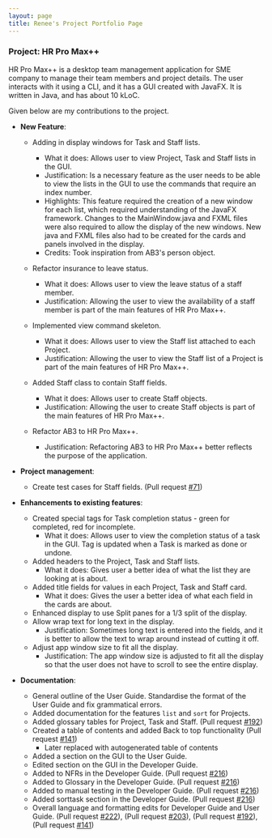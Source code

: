 ```yaml
---
layout: page
title: Renee's Project Portfolio Page
---
```


### Project: HR Pro Max++

HR Pro Max++ is a desktop team management application for SME company to manage their team members and project details.
The user interacts with it using a CLI, and it has a GUI created with JavaFX.
It is written in Java, and has about 10 kLoC.

Given below are my contributions to the project.

* **New Feature**:
  * Adding in display windows for Task and Staff lists.
    * What it does: Allows user to view Project, Task and Staff lists in the GUI.
    * Justification: Is a necessary feature as the user needs to be able to view the lists in the GUI to use the commands that require an index number.
    * Highlights: This feature required the creation of a new window for each list, which required understanding of the JavaFX framework.
    Changes to the MainWindow.java and FXML files were also required to allow the display of the new windows.
    New java and FXML files also had to be created for the cards and panels involved in the display.
    * Credits: Took inspiration from AB3's person object.
    
  * Refactor insurance to leave status.
    * What it does: Allows user to view the leave status of a staff member.
    * Justification: Allowing the user to view the availability of a staff member is part of the main features of HR Pro Max++.

  * Implemented view command skeleton.
    * What it does: Allows user to view the Staff list attached to each Project.
    * Justification: Allowing the user to view the Staff list of a Project is part of the main features of HR Pro Max++.

  * Added Staff class to contain Staff fields. 
    * What it does: Allows user to create Staff objects.
    * Justification: Allowing the user to create Staff objects is part of the main features of HR Pro Max++.

  * Refactor AB3 to HR Pro Max++.
    * Justification: Refactoring AB3 to HR Pro Max++ better reflects the purpose of the application.


* **Project management**:
  * Create test cases for Staff fields. (Pull request [#71](https://github.com/AY2223S1-CS2103T-T09-3/tp/pull/71))

* **Enhancements to existing features**:
  * Created special tags for Task completion status - green for completed, red for incomplete.
    * What it does: Allows user to view the completion status of a task in the GUI. Tag is updated when a Task is marked as done or undone.
  * Added headers to the Project, Task and Staff lists.
    * What it does: Gives user a better idea of what the list they are looking at is about.
  * Added title fields for values in each Project, Task and Staff card.
    * What it does: Gives the user a better idea of what each field in the cards are about.
  * Enhanced display to use Split panes for a 1/3 split of the display.
  * Allow wrap text for long text in the display.
    * Justification: Sometimes long text is entered into the fields, and it is better to allow the text to wrap around instead of cutting it off.
  * Adjust app window size to fit all the display.
    * Justification: The app window size is adjusted to fit all the display so that the user does not have to scroll to see the entire display.
   
 
* **Documentation**:
  * General outline of the User Guide. Standardise the format of the User Guide and fix grammatical errors.
  * Added documentation for the features `list` and `sort` for Projects.
  * Added glossary tables for Project, Task and Staff. (Pull request [#192](https://github.com/AY2223S1-CS2103T-T09-3/tp/pull/192))
  * Created a table of contents and added Back to top functionality (Pull request [#141](https://github.com/AY2223S1-CS2103T-T09-3/tp/pull/141))
    * Later replaced with autogenerated table of contents
  * Added a section on the GUI to the User Guide.
  * Edited section on the GUI in the Developer Guide.
  * Added to NFRs in the Developer Guide. (Pull request [#216](https://github.com/AY2223S1-CS2103T-T09-3/tp/pull/216))
  * Added to Glossary in the Developer Guide. (Pull request [#216](https://github.com/AY2223S1-CS2103T-T09-3/tp/pull/216))
  * Added to manual testing in the Developer Guide. (Pull request [#216](https://github.com/AY2223S1-CS2103T-T09-3/tp/pull/216))
  * Added sorttask section in the Developer Guide. (Pull request [#216](https://github.com/AY2223S1-CS2103T-T09-3/tp/pull/216))
  * Overall language and formatting edits for Developer Guide and User Guide. (Pull request [\#222](https://github.com/AY2223S1-CS2103T-T09-3/tp/pull/222)), 
  (Pull request [\#203](https://github.com/AY2223S1-CS2103T-T09-3/tp/pull/203)), (Pull request [\#192](https://github.com/AY2223S1-CS2103T-T09-3/tp/pull/192)), (Pull request [\#141](https://github.com/AY2223S1-CS2103T-T09-3/tp/pull/141))
  